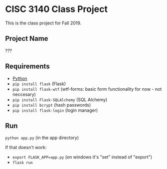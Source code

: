 # CISC 3140 Class Project

This is the class project for Fall 2019.

## Project Name

???

## Requirements

- [Python](https://www.python.org/downloads/)
- `pip install flask` (Flask)
- `pip install flask-wtf` (wtf-forms: basic form functionality for now - not neccesary)
- `pip install Flask-SQLAlchemy` (SQL Alchemy)
- `pip install bcrypt` (hash passwords)
- `pip install flask-login` (login manager)

## Run

`python app.py` (in the app directory)

If that doesn't work:
- `export FLASK_APP=app.py` (on windows it's "set" instead of "export")
- `flask run`
